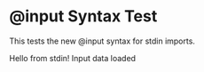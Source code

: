 # @input Syntax Test

This tests the new @input syntax for stdin imports.

Hello from stdin!
Input data loaded